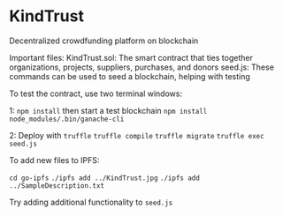 # KindTrust
Decentralized crowdfunding platform on blockchain



Important files:
KindTrust.sol: The smart contract that ties together organizations, projects, suppliers, purchases, and donors
seed.js: These commands can be used to seed a blockchain, helping with testing



To test the contract, use two terminal windows:

1: `npm install` then start a test blockchain
`npm install`
`node_modules/.bin/ganache-cli`

2: Deploy with `truffle`
`truffle compile`
`truffle migrate`
`truffle exec seed.js`



To add new files to IPFS:

`cd go-ipfs`
`./ipfs add ../KindTrust.jpg`
`./ipfs add ../SampleDescription.txt`



Try adding additional functionality to `seed.js`

